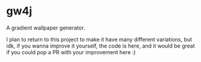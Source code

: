 # gw4j

A gradient wallpaper generator.

I plan to return to this project to make it have many different variations, but idk, if you wanna improve it yourself, the code is here, and it would be great
if you could pop a PR with your improvement here :)
